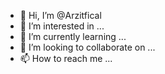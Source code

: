 - 👋 Hi, I’m @Arzitfical
- 👀 I’m interested in ...
- 🌱 I’m currently learning ...
- 💞️ I’m looking to collaborate on ...
- 📫 How to reach me ...

<!---
Arzitfical/Arzitfical is a ✨ special ✨ repository because its `README.md` (this file) appears on your GitHub profile.
You can click the Preview link to take a look at your changes.
--->
